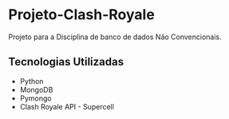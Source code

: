 # Projeto-Clash-Royale

Projeto para a Disciplina de banco de dados Não Convencionais.

## Tecnologias Utilizadas

- Python 
- MongoDB
- Pymongo
- Clash Royale API - Supercell

